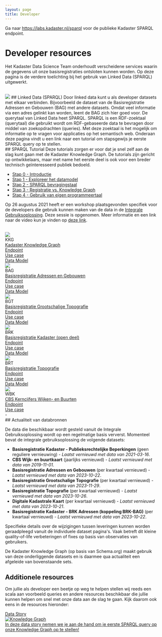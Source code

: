 ```yaml
---
layout: page
title: Developer
---
```


<link rel="stylesheet" href="/assets/css/developer.css">

Ga naar <https://labs.kadaster.nl/sparql> voor de publieke Kadaster SPARQL endpoint.

# Developer resources

Het Kadaster Data Science Team onderhoudt verscheidene services waarin de gegevens uit onze basisregistraties ontsloten kunnen worden. Op deze pagina is de verdere toelichting bij het gebruik van Linked Data (SPARQL) uitgewerkt.

<br/>

<img class="developerpageIcon" src="/assets/images/linked-data_icon.png"> 
## Linked Data (SPARQL)
Door linked data kunt u als developer datasets met elkaar verbinden. Bijvoorbeeld de dataset van de Basisregistratie Adressen en Gebouwen (BAG) met andere datasets. Omdat veel informatie via een adres gelinkt kan worden, leent de BAG zich hier goed voor. De querytaal van Linked Data heet SPARQL. SPARQL is een RDF-zoektaal (querytaal) die gebruikt wordt om RDF-gebaseerde data te bevragen door middel van zoekopdrachten (queries). Met deze zoektaal is het mogelijk om informatie op te vragen voor applicaties op het semantisch web. Onderaan deze pagina vindt u een link naar een tutorial om stapsgewijs je eerste SPARQL query op te stellen.

<div class="textbox" markdown="1">
## SPARQL Tutorial
Deze tutorials zorgen er voor dat je snel zelf aan de slag kunt gaan met de Kadaster Knowledge Graph. De tutorials zijn gericht op ontwikkelaars, maar met name het eerste deel is ook voor een breder technisch geïnteresseerd publiek bedoeld.

- [Stap 0 - Introductie](/developer/sparql/tutorial/0-Introductie)
- [Stap 1 - Exploreer het datamodel](/developer/sparql/tutorial/1-Exploreer-het-datamodel)
- [Stap 2 - SPARQL bevragingstaal](/developer/sparql/tutorial/2-SPARQL)
- [Stap 3 - Registratie vs. Knowledge Graph](/developer/sparql/tutorial/3-Registratie-vs-Knowledge-Graph)
- [Stap 4 - Gebruik van eigen programmeertaal](/developer/sparql/tutorial/4-Gebruik-eigen-programmeertaal)
</div>

Op 26 augustus 2021 heeft er een workshop plaatsgevonden specifiek voor de developers die gebruik kunnen maken van de data in de [Integrale Gebruiksoplossing](/cases/integralegebruiksoplossing). Deze sessie is opgenomen. Meer informatie en een link naar de video kun je vinden op [deze link](https://www.geobasisregistraties.nl/basisregistraties/documenten/publicatie/2021/08/26/integrale-gebruiksoplossing-workshop-voor-developers).

<br/>

<div class="endpointContainer">
  <div class="endpointContainer_title mobileSpan">
    <img class="endpointContainerTitle_image" src="/assets/images/linked-data_icon.png">
    <div>
      <div class="endpointContainerTitle_maintext">KKG</div>
      <div class="endpointContainerTitle_subtext"><a href="https://data.labs.kadaster.nl/dst/kkg">Kadaster Knowledge Graph</a></div>
    </div>
  </div>
  <div class="endpointContainer_center"><a href="https://data.labs.kadaster.nl/dst/kkg/sparql">Endpoint</a></div>
  <div class="endpointContainer_center"><a href="https://data.labs.kadaster.nl/integrale-gebruiksoplossing-igo/-/stories/openbare-orde-en-veiligheid">Use case</a></div>
  <div class="endpointContainer_center"><a href="https://kadaster.wvr.io/kadaster-knowledge-graph">Data Model</a></div>
</div>

<div class="endpointContainer">
  <div class="endpointContainer_title mobileSpan">
    <img class="endpointContainerTitle_image" src="/assets/images/linked-data_icon.png">
    <div>
      <div class="endpointContainerTitle_maintext">BAG</div>
      <div class="endpointContainerTitle_subtext"><a href="https://bag2.basisregistraties.overheid.nl">Basisregistratie Adressen en Gebouwen</a></div>
    </div>
  </div>
  <div class="endpointContainer_center"><a href="https://bag2.basisregistraties.overheid.nl/sparql">Endpoint</a></div>
  <div class="endpointContainer_center"><a href="/cases/bag-ld">Use case</a></div>
  <div class="endpointContainer_center"><a href="https://kadaster.wvr.io/bag2-0">Data Model</a></div>
</div>

<div class="endpointContainer">
  <div class="endpointContainer_title mobileSpan">
    <img class="endpointContainerTitle_image" src="/assets/images/linked-data_icon.png">
    <div>
      <div class="endpointContainerTitle_maintext">BGT</div>
      <div class="endpointContainerTitle_subtext"><a href="https://bgt.basisregistraties.overheid.nl">Basisregistratie Grootschalige Topografie</a></div>
    </div>
  </div>
  <div class="endpointContainer_center"><a href="https://bgt.basisregistraties.overheid.nl/sparql">Endpoint</a></div>
  <div class="endpointContainer_center"><a href="/cases/bgt-ld">Use case</a></div>
  <div class="endpointContainer_center"><a href="https://kadaster.wvr.io/bgt">Data Model</a></div>
</div>

<div class="endpointContainer">
  <div class="endpointContainer_title mobileSpan">
    <img class="endpointContainerTitle_image" src="/assets/images/linked-data_icon.png">
    <div>
      <div class="endpointContainerTitle_maintext">BRK</div>
      <div class="endpointContainerTitle_subtext"><a href="https://data.labs.kadaster.nl/brk">Basisregistratie Kadaster (open deel)</a></div>
    </div>
  </div>
  <div class="endpointContainer_center"><a href="https://data.labs.kadaster.nl/brk/registratie/sparql">Endpoint</a></div>
  <div class="endpointContainer_center"><a href="/cases/brk-ld">Use case</a></div>
  <div class="endpointContainer_center"><a href="https://kadaster.wvr.io/brk-pb/home">Data Model</a></div>
</div>

<div class="endpointContainer">
  <div class="endpointContainer_title mobileSpan">
    <img class="endpointContainerTitle_image" src="/assets/images/linked-data_icon.png">
    <div>
      <div class="endpointContainerTitle_maintext">BRT</div>
      <div class="endpointContainerTitle_subtext"><a href="https://data.labs.kadaster.nl/brt/top10nl">Basisregistratie Topografie</a></div>
    </div>
  </div>
  <div class="endpointContainer_center"><a href="https://data.labs.kadaster.nl/brt/top10nl/sparql">Endpoint</a></div>
  <div class="endpointContainer_center"><a href="/cases/brt-ld">Use case</a></div>
  <div class="endpointContainer_center"><a href="https://kadaster.wvr.io/brt-ld">Data Model</a></div>
</div>

<div class="endpointContainer">
  <div class="endpointContainer_title mobileSpan">
    <img class="endpointContainerTitle_image" src="/assets/images/linked-data_icon.png">
    <div>
      <div class="endpointContainerTitle_maintext">WBK</div>
      <div class="endpointContainerTitle_subtext"><a href="https://data.labs.kadaster.nl/cbs/wbk/">CBS Kerncijfers Wijken- en Buurten</a></div>
    </div>
  </div>
  <div class="endpointContainer_center"><a href="https://data.labs.kadaster.nl/cbs/wbk/sparql">Endpoint</a></div>
  <div class="endpointContainer_center"><a href="https://data.labs.kadaster.nl/cbs/-/stories/cbs-kadaster">Use case</a></div>
  <div class="endpointContainer_center">-</div>
</div>

<div class="textbox" markdown="1">
## Actualiteit van databronnen

De data die beschikbaar wordt gesteld vanuit de Integrale Gebruiksoplossing wordt op een regelmatige basis ververst. Momenteel bevat de integrale gebruiksoplossing de volgende datasets:

- **Basisregistratie Kadaster - Publieksrechtelijke Beperkingen** (geen reguliere vernieuwing) - *Laatst vernieuwd met data van 2021-03-16*.
- **CBS Wijk- en buurtkaart** (jaarlijks vernieuwd) - *Laatst vernieuwd met data van 2019-11-01*.
- **Basisregistratie Adressen en Gebouwen** (per kwartaal vernieuwd) - *Laatst vernieuwd met data van 2023-10-22*.
- **Basisregistratie Grootschalige Topografie** (per kwartaal vernieuwd) - *Laatst vernieuwd met data van 2023-11-29*.
- **Basisregistratie Topografie** (per kwartaal vernieuwd) - *Laatst vernieuwd met data van 2023-10-26*.
- **Digitale Kadastrale Kaart** (per kwartaal vernieuwd) - *Laatst vernieuwd met data van 2023-10-21*.
- **Basisregistratie Kadaster - BRK Adressen (koppeling BRK-BAG)** (per kwartaal vernieuwd) - *Laatst vernieuwd met data van 2023-10-22*.

Specifieke details over de wijzigingen tussen leveringen kunnen worden geraadpleegd vanuit de individuele dataset pagina's. Vaak betreft dit kleine quality-of-life verbeteringen of fixes op basis van observaties van gebruikers.

De Kadaster Knowledge Graph (op basis van Schema.org) maakt gebruik van deze onderliggende datasets en is daarmee qua actualiteit een afgeleide van bovenstaande sets.

</div>

## Additionele resources

Om jullie als developer een beetje op weg te helpen stellen wij reeds een scala aan voorbeeld queries en andere resources beschikbaar die jullie kunnen helpen om snel met onze data aan de slag te gaan. Kijk daarom ook eens in de resources hieronder:

<div class="cards-wrapper">
  <a href="https://data.labs.kadaster.nl/dst/-/stories/algemene-queries-voor-kkg-gebruik">
  <div class="card">
    <div class="card-type">Data Story</div>
    <img class="card-image" src="/assets/images/knowledge_graph.png" alt="Knowledge Graph">
    <div class="card-description">In deze data story nemen we je aan de hand om je eerste SPARQL query op onze Knowledge Graph op te stellen!</div>
  </div>
  </a>
</div>
